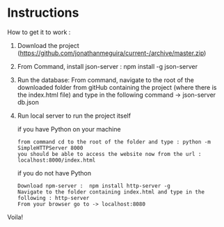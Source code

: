  # Instructions
   How to get it to work : 
   
   1. Download the project (https://github.com/jonathanmeguira/current-/archive/master.zip)
   2. From Command, install json-server : npm install -g json-server
   3. Run the database: From command, navigate to the root of the downloaded folder from gitHub containing the project (where there is the index.html file) and type in the following command -> json-server db.json
   
   4. Run local server to run the project itself 
   
      if you have Python on your machine 
      
          from command cd to the root of the folder and type : python -m SimpleHTTPServer 8000
          you should be able to access the website now from the url : localhost:8000/index.html
          
      if you do not have Python 
      
          Download npm-server :  npm install http-server -g
          Navigate to the folder containing index.html and type in the following : http-server
          From your browser go to -> localhost:8080 
          
  Voila! 